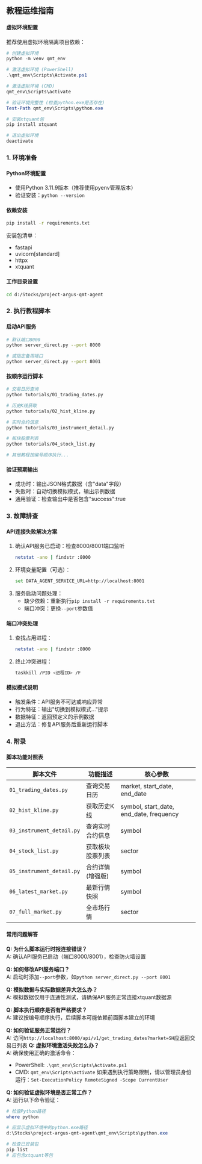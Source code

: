 ## 教程运维指南

#### 虚拟环境配置
推荐使用虚拟环境隔离项目依赖：
```powershell
# 创建虚拟环境
python -m venv qmt_env

# 激活虚拟环境 (PowerShell)
.\qmt_env\Scripts\Activate.ps1

# 激活虚拟环境 (CMD)
qmt_env\Scripts\activate

# 验证环境完整性 (检查python.exe是否存在)
Test-Path qmt_env\Scripts\python.exe

# 安装xtquant包
pip install xtquant

# 退出虚拟环境
deactivate
```
### 1. 环境准备
#### Python环境配置
- 使用Python 3.11.9版本（推荐使用pyenv管理版本）
- 验证安装：`python --version`

#### 依赖安装
```bash
pip install -r requirements.txt
```
安装包清单：
- fastapi
- uvicorn[standard]
- httpx
- xtquant

#### 工作目录设置
```bash
cd d:/Stocks/project-argus-qmt-agent
```

### 2. 执行教程脚本
#### 启动API服务
```bash
# 默认端口8000
python server_direct.py --port 8000

# 或指定备用端口
python server_direct.py --port 8001
```

#### 按顺序运行脚本
```bash
# 交易日历查询
python tutorials/01_trading_dates.py

# 历史K线获取
python tutorials/02_hist_kline.py

# 实时合约信息
python tutorials/03_instrument_detail.py

# 板块股票列表
python tutorials/04_stock_list.py

# 其他教程按编号顺序执行...
```

#### 验证预期输出
- 成功时：输出JSON格式数据（含"data"字段）
- 失败时：自动切换模拟模式，输出示例数据
- 通用验证：检查输出中是否包含"success":true

### 3. 故障排查
#### API连接失败解决方案
1. 确认API服务已启动：检查8000/8001端口监听
   ```bash
   netstat -ano | findstr :8000
   ```
2. 环境变量配置（可选）：
   ```bash
   set DATA_AGENT_SERVICE_URL=http://localhost:8001
   ```
3. 服务启动问题处理：
   - 缺少依赖：重新执行`pip install -r requirements.txt`
   - 端口冲突：更换`--port`参数值

#### 端口冲突处理
1. 查找占用进程：
   ```bash
   netstat -ano | findstr :8000
   ```
2. 终止冲突进程：
   ```bash
   taskkill /PID <进程ID> /F
   ```

#### 模拟模式说明
- 触发条件：API服务不可达或响应异常
- 行为特征：输出"切换到模拟模式..."提示
- 数据特征：返回预定义的示例数据
- 退出方法：修复API服务后重新运行脚本

### 4. 附录
#### 脚本功能对照表
| 脚本文件 | 功能描述 | 核心参数 |
|----------|----------|----------|
| `01_trading_dates.py` | 查询交易日历 | market, start_date, end_date |
| `02_hist_kline.py` | 获取历史K线 | symbol, start_date, end_date, frequency |
| `03_instrument_detail.py` | 查询实时合约信息 | symbol |
| `04_stock_list.py` | 获取板块股票列表 | sector |
| `05_instrument_detail.py` | 合约详情(增强版) | symbol |
| `06_latest_market.py` | 最新行情快照 | symbol |
| `07_full_market.py` | 全市场行情 | sector |

#### 常用问题解答
**Q: 为什么脚本运行时报连接错误？**  
A: 确认API服务已启动（端口8000/8001），检查防火墙设置

**Q: 如何修改API服务端口？**  
A: 启动时添加`--port`参数，如`python server_direct.py --port 8001`

**Q: 模拟数据与实际数据差异大怎么办？**  
A: 模拟数据仅用于连通性测试，请确保API服务正常连接xtquant数据源

**Q: 脚本执行顺序是否有严格要求？**  
A: 建议按编号顺序执行，后续脚本可能依赖前面脚本建立的环境

**Q: 如何验证服务正常运行？**  
A: 访问`http://localhost:8000/api/v1/get_trading_dates?market=SH`应返回交易日列表
**Q: 虚拟环境激活失败怎么办？**  
A: 确保使用正确的激活命令：
   - PowerShell: `.\qmt_env\Scripts\Activate.ps1`
   - CMD: `qmt_env\Scripts\activate`
   如果遇到执行策略限制，请以管理员身份运行：`Set-ExecutionPolicy RemoteSigned -Scope CurrentUser`

**Q: 如何验证虚拟环境是否正常工作？**  
A: 运行以下命令验证：
```powershell
# 检查Python路径
where python

# 应显示虚拟环境中的python.exe路径
d:\Stocks\project-argus-qmt-agent\qmt_env\Scripts\python.exe

# 检查已安装包
pip list
# 应包含xtquant等包
```